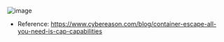 

![image](https://github.com/Vamckis/Container-Security/assets/71128825/88e85dc3-a8f8-4b2e-af35-5f7e387500fe)


- Reference: https://www.cybereason.com/blog/container-escape-all-you-need-is-cap-capabilities
